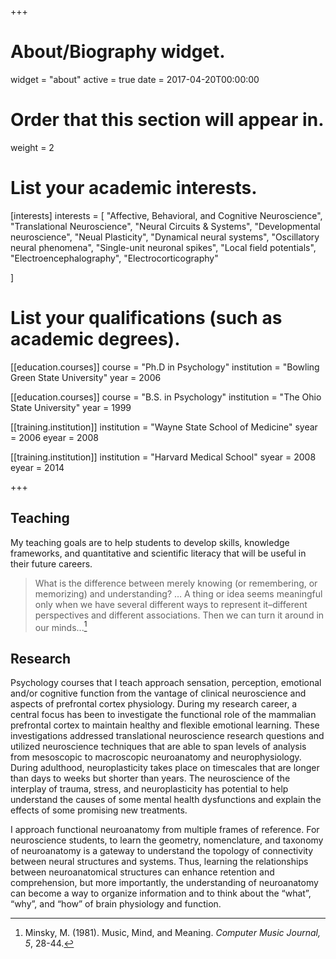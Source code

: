 +++
# About/Biography widget.
widget = "about"
active = true
date = 2017-04-20T00:00:00

# Order that this section will appear in.
weight = 2

# List your academic interests.
[interests]
  interests = [
    "Affective, Behavioral, and Cognitive Neuroscience",
    "Translational Neuroscience",
    "Neural Circuits & Systems",
    "Developmental neuroscience",
    "Neual Plasticity",
    "Dynamical neural systems",
    "Oscillatory neural phenomena",
    "Single-unit neuronal spikes",
    "Local field potentials",
    "Electroencephalography",
    "Electrocorticography"
    
  ]

# List your qualifications (such as academic degrees).
[[education.courses]]
  course = "Ph.D in Psychology"
  institution = "Bowling Green State University"
  year = 2006

[[education.courses]]
  course = "B.S. in Psychology"
  institution = "The Ohio State University"
  year = 1999

[[training.institution]]
  institution = "Wayne State School of Medicine"
  syear = 2006
  eyear = 2008

[[training.institution]]
  institution = "Harvard Medical School"
  syear = 2008
  eyear = 2014


+++

## Teaching

My teaching goals are to help students to develop skills, knowledge frameworks, and quantitative and scientific literacy that will be useful in their future careers. 

> What is the difference between merely knowing (or remembering, or memorizing) and understanding? … A thing or idea seems meaningful only when we have several different ways to represent it–different perspectives and different associations. Then we can turn it around in our minds...[^1]

## Research

Psychology courses that I teach approach sensation, perception, emotional and/or cognitive function from the vantage of clinical neuroscience and aspects of prefrontal cortex physiology. During my research career, a central focus has been to investigate the functional role of the mammalian prefrontal cortex to maintain healthy and flexible emotional learning. These investigations addressed translational neuroscience research questions and utilized neuroscience techniques that are able to span levels of analysis from mesoscopic to macroscopic neuroanatomy and neurophysiology. During adulthood, neuroplasticity takes place on timescales that are longer than days to weeks but shorter than years. The neuroscience of the interplay of trauma, stress, and neuroplasticity has potential to help understand the causes of some mental health dysfunctions and explain the effects of some promising new treatments. 

I approach functional neuroanatomy from multiple frames of reference. For neuroscience students, to learn the geometry, nomenclature, and taxonomy of neuroanatomy is a gateway to understand the topology of connectivity between neural structures and systems. Thus, learning the relationships between neuroanatomical structures can enhance retention and comprehension, but more importantly, the understanding of neuroanatomy can become a way to organize information and to think about the “what”, “why”, and “how” of brain physiology and function.

[^1]: Minsky, M. (1981). Music, Mind, and Meaning. *Computer Music Journal, 5*, 28-44.
